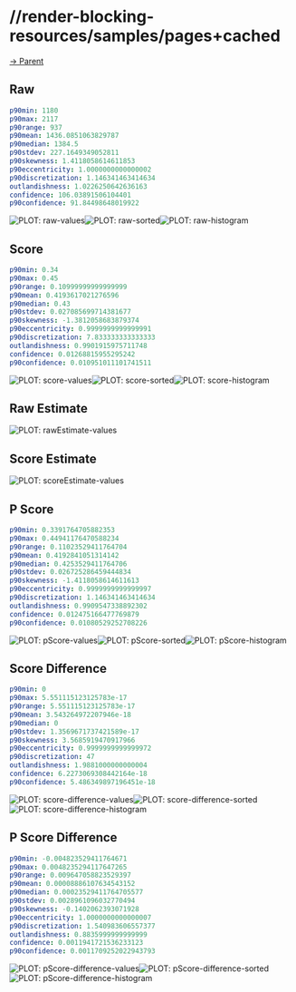 
# //render-blocking-resources/samples/pages+cached

[→ Parent](../..)


## Raw


```yaml
p90min: 1180
p90max: 2117
p90range: 937
p90mean: 1436.0851063829787
p90median: 1384.5
p90stdev: 227.1649349052811
p90skewness: 1.4118058614611853
p90eccentricity: 1.0000000000000002
p90discretization: 1.146341463414634
outlandishness: 1.0226250642636163
confidence: 106.03891506104401
p90confidence: 91.84498648019922

```

![PLOT: raw-values](./raw/values.svg)![PLOT: raw-sorted](./raw/sorted.svg)![PLOT: raw-histogram](./raw/histogram.svg)
## Score


```yaml
p90min: 0.34
p90max: 0.45
p90range: 0.10999999999999999
p90mean: 0.4193617021276596
p90median: 0.43
p90stdev: 0.027085699714381677
p90skewness: -1.3812058683879374
p90eccentricity: 0.9999999999999991
p90discretization: 7.833333333333333
outlandishness: 0.9901915975711748
confidence: 0.01268815955295242
p90confidence: 0.010951011101741511

```

![PLOT: score-values](./score/values.svg)![PLOT: score-sorted](./score/sorted.svg)![PLOT: score-histogram](./score/histogram.svg)
## Raw Estimate

![PLOT: rawEstimate-values](./rawEstimate/values.svg)
## Score Estimate

![PLOT: scoreEstimate-values](./scoreEstimate/values.svg)
## P Score


```yaml
p90min: 0.3391764705882353
p90max: 0.44941176470588234
p90range: 0.11023529411764704
p90mean: 0.4192841051314142
p90median: 0.4253529411764706
p90stdev: 0.026725286459444834
p90skewness: -1.4118058614611613
p90eccentricity: 0.9999999999999997
p90discretization: 1.146341463414634
outlandishness: 0.9909547338892302
confidence: 0.012475166477769879
p90confidence: 0.01080529252708226

```

![PLOT: pScore-values](./pScore/values.svg)![PLOT: pScore-sorted](./pScore/sorted.svg)![PLOT: pScore-histogram](./pScore/histogram.svg)
## Score Difference


```yaml
p90min: 0
p90max: 5.551115123125783e-17
p90range: 5.551115123125783e-17
p90mean: 3.543264972207946e-18
p90median: 0
p90stdev: 1.3569671737421589e-17
p90skewness: 3.5685919470917966
p90eccentricity: 0.9999999999999972
p90discretization: 47
outlandishness: 1.9881000000000004
confidence: 6.2273069308442164e-18
p90confidence: 5.486349897196451e-18

```

![PLOT: score-difference-values](./score-difference/values.svg)![PLOT: score-difference-sorted](./score-difference/sorted.svg)![PLOT: score-difference-histogram](./score-difference/histogram.svg)
## P Score Difference


```yaml
p90min: -0.004823529411764671
p90max: 0.0048235294117647265
p90range: 0.009647058823529397
p90mean: 0.00008886107634543152
p90median: 0.00023529411764705577
p90stdev: 0.0028961096032770494
p90skewness: -0.1402062393071928
p90eccentricity: 1.0000000000000007
p90discretization: 1.540983606557377
outlandishness: 0.8835999999999999
confidence: 0.0011941721536233123
p90confidence: 0.0011709252022943793

```

![PLOT: pScore-difference-values](./pScore-difference/values.svg)![PLOT: pScore-difference-sorted](./pScore-difference/sorted.svg)![PLOT: pScore-difference-histogram](./pScore-difference/histogram.svg)